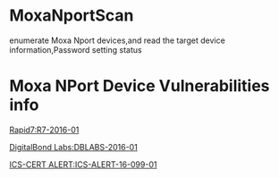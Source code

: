# MoxaNportScan
enumerate Moxa Nport devices,and read the target device information,Password setting status
# Moxa NPort Device Vulnerabilities info
[ Rapid7:R7-2016-01](https://community.rapid7.com/community/infosec/blog/2016/03/17/r7-2016-01-null-credential-on-moxa-nport-cve-2016-1529)

[ DigitalBond Labs:DBLABS-2016-01](http://www.digitalbond.com/labs/advisories/dblabs-2016-01/)

[ ICS-CERT ALERT:ICS-ALERT-16-099-01](https://ics-cert.us-cert.gov/alerts/ICS-ALERT-16-099-01 )

